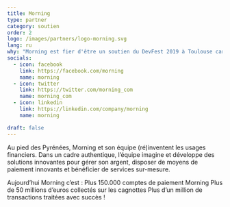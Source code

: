 ```yaml
---
title: Morning
type: partner
category: soutien
order: 2
logo: /images/partners/logo-morning.svg
lang: ru
why: "Morning est fier d'être un soutien du DevFest 2019 à Toulouse car c'est un évènement incontournable pour les développeurs ! En d'autres mots DevFest is the place to be !"
socials:
  - icon: facebook
    link: https://facebook.com/morning
    name: morning
  - icon: twitter
    link: https://twitter.com/morning_com
    name: morning_com
  - icon: linkedin
    link: https://linkedin.com/company/morning
    name: morning

draft: false
---
```

Au pied des Pyrénées, Morning et son équipe (ré)inventent les usages financiers. Dans un cadre authentique, l’équipe imagine et développe des solutions innovantes pour gérer son argent, disposer de moyens de paiement innovants et bénéficier de services sur-mesure.

Aujourd’hui Morning c’est :
Plus 150.000 comptes de paiement Morning
Plus de 50 millions d’euros collectés sur les cagnottes
Plus d’un million de transactions traitées avec succès !
